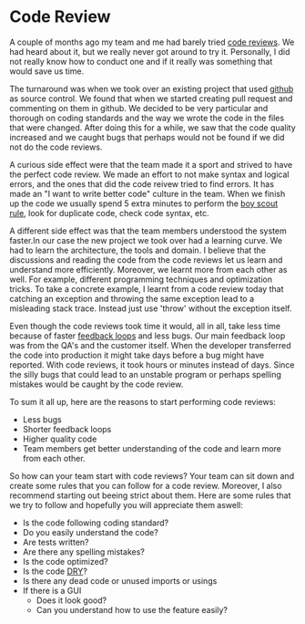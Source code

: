 Code Review
===================
A couple of months ago my team and me had barely tried [code reviews](http://en.wikipedia.org/wiki/Code_review). We had heard about it, but we really never got around to try it. Personally, I did not really know how to conduct one and if it really was something that would save us time.

The turnaround was when we took over an existing project that used [github](https://github.com) as source control. We found that when we started creating pull request and commenting on them in github. We decided to be very particular and thorough on coding standards and the way we wrote the code in the files that were changed. After doing this for a while, we saw that the code quality increased and we caught bugs that perhaps would not be found if we did not do the code reviews.

A curious side effect were that the team made it a sport and strived to have the perfect code review. We made an effort to not make syntax and logical errors, and the ones that did the code reivew tried to find errors. It has made an "I want to write better code" culture in the team. When we finish up the code we usually spend 5 extra minutes to perform the [boy scout rule](http://programmer.97things.oreilly.com/wiki/index.php/The_Boy_Scout_Rule), look for duplicate code, check code syntax, etc.

A different side effect was that the team members understood the system faster.In our case the new project we took over had a learning curve. We had to learn the architecture, the tools and domain. I believe that the discussions and reading the code from the code reviews let us learn and understand more efficiently. Moreover, we learnt more from each other as well. For example, different programming techniques and optimization tricks. To take a concrete example, I learnt from a code review today that catching an exception and throwing the same exception lead to a misleading stack trace. Instead just use 'throw' without the exception itself.

Even though the code reviews took time it would, all in all, take less time because of faster [feedback loops](http://www.infoq.com/news/2011/03/agile-feedback-loops) and less bugs. Our main feedback loop was from the QA's and the customer itself. When the developer transferred the code into production it might take days before a bug might have reported. With code reviews, it took hours or minutes instead of days. Since the silly bugs that could lead to an unstable program or perhaps spelling mistakes would be caught by the code review.

To sum it all up, here are the reasons to start performing code reviews:
- Less bugs
- Shorter feedback loops
- Higher quality code
- Team members get better understanding of the code and learn more from each other.

So how can your team start with code reviews? Your team can sit down and create some rules that you can follow for a code review. Moreover, I also recommend starting out beeing strict about them. Here are some rules that we try to follow and hopefully you will appreciate them aswell:
- Is the code following coding standard?
- Do you easily understand the code?
- Are tests written?
- Are there any spelling mistakes?
- Is the code optimized?
- Is the code [DRY](http://en.wikipedia.org/wiki/Don%27t_repeat_yourself)?
- Is there any dead code or unused imports or usings
- If there is a GUI
    - Does it look good?
    - Can you understand how to use the feature easily?


